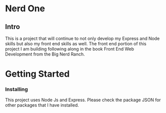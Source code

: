 # Nerd One
## Intro 

This is a project that will continue to not only develop my Express and Node skills but also my front end skills as well. The front end portion of this project I am building following along in the book Front End Web Development from the Big Nerd Ranch. 

# Getting Started 
### Installing

This project uses Node Js and Express. Please check the package JSON for other packages that I have installed. 